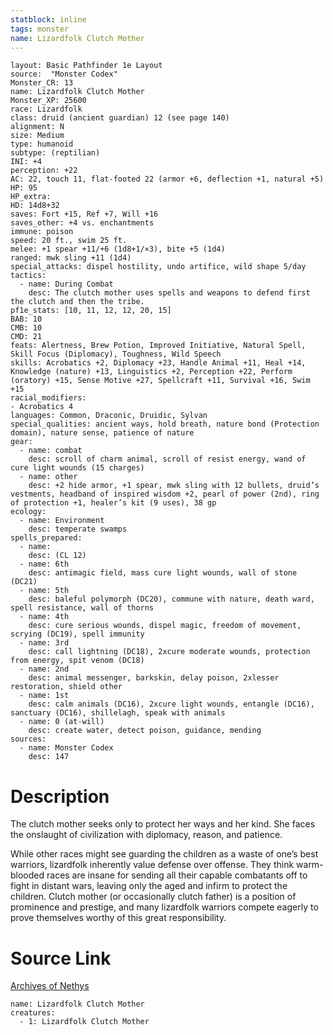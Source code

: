 ```yaml
---
statblock: inline
tags: monster
name: Lizardfolk Clutch Mother
---
```

```statblock
layout: Basic Pathfinder 1e Layout
source:  "Monster Codex"
Monster_CR: 13
name: Lizardfolk Clutch Mother
Monster_XP: 25600
race: Lizardfolk
class: druid (ancient guardian) 12 (see page 140)
alignment: N
size: Medium
type: humanoid
subtype: (reptilian)
INI: +4
perception: +22
AC: 22, touch 11, flat-footed 22 (armor +6, deflection +1, natural +5)
HP: 95
HP_extra: 
HD: 14d8+32
saves: Fort +15, Ref +7, Will +16
saves_other: +4 vs. enchantments
immune: poison
speed: 20 ft., swim 25 ft.
melee: +1 spear +11/+6 (1d8+1/×3), bite +5 (1d4)
ranged: mwk sling +11 (1d4)
special_attacks: dispel hostility, undo artifice, wild shape 5/day
tactics:
  - name: During Combat
    desc: The clutch mother uses spells and weapons to defend first the clutch and then the tribe.
pf1e_stats: [10, 11, 12, 12, 20, 15]
BAB: 10
CMB: 10
CMD: 21
feats: Alertness, Brew Potion, Improved Initiative, Natural Spell, Skill Focus (Diplomacy), Toughness, Wild Speech
skills: Acrobatics +2, Diplomacy +23, Handle Animal +11, Heal +14, Knowledge (nature) +13, Linguistics +2, Perception +22, Perform (oratory) +15, Sense Motive +27, Spellcraft +11, Survival +16, Swim +15
racial_modifiers:
- Acrobatics 4
languages: Common, Draconic, Druidic, Sylvan
special_qualities: ancient ways, hold breath, nature bond (Protection domain), nature sense, patience of nature
gear:
  - name: combat
    desc: scroll of charm animal, scroll of resist energy, wand of cure light wounds (15 charges)
  - name: other
    desc: +2 hide armor, +1 spear, mwk sling with 12 bullets, druid’s vestments, headband of inspired wisdom +2, pearl of power (2nd), ring of protection +1, healer’s kit (9 uses), 38 gp
ecology:
  - name: Environment
    desc: temperate swamps
spells_prepared:
  - name:
    desc: (CL 12)
  - name: 6th
    desc: antimagic field, mass cure light wounds, wall of stone (DC21)
  - name: 5th
    desc: baleful polymorph (DC20), commune with nature, death ward, spell resistance, wall of thorns
  - name: 4th
    desc: cure serious wounds, dispel magic, freedom of movement, scrying (DC19), spell immunity
  - name: 3rd
    desc: call lightning (DC18), 2xcure moderate wounds, protection from energy, spit venom (DC18)
  - name: 2nd
    desc: animal messenger, barkskin, delay poison, 2xlesser restoration, shield other
  - name: 1st
    desc: calm animals (DC16), 2xcure light wounds, entangle (DC16), sanctuary (DC16), shillelagh, speak with animals
  - name: 0 (at-will)
    desc: create water, detect poison, guidance, mending
sources:
  - name: Monster Codex
    desc: 147
```
# Description
The clutch mother seeks only to protect her ways and her kind. She faces the onslaught of civilization with diplomacy, reason, and patience.

While other races might see guarding the children as a waste of one’s best warriors, lizardfolk inherently value defense over offense. They think warm-blooded races are insane for sending all their capable combatants off to fight in distant wars, leaving only the aged and infirm to protect the children. Clutch mother (or occasionally clutch father) is a position of prominence and prestige, and many lizardfolk warriors compete eagerly to prove themselves worthy of this great responsibility.
# Source Link
[Archives of Nethys](https://aonprd.com/MonsterDisplay.aspx?ItemName=Lizardfolk%20Clutch%20Mother)
```encounter-table
name: Lizardfolk Clutch Mother
creatures:
  - 1: Lizardfolk Clutch Mother
```
